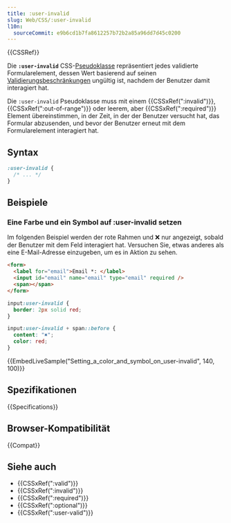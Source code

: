 ```yaml
---
title: :user-invalid
slug: Web/CSS/:user-invalid
l10n:
  sourceCommit: e9b6cd1b7fa8612257b72b2a85a96dd7d45c0200
---
```


{{CSSRef}}

Die **`:user-invalid`** CSS-[Pseudoklasse](/de/docs/Web/CSS/Pseudo-classes) repräsentiert jedes validierte Formularelement, dessen Wert basierend auf seinen [Validierungsbeschränkungen](/de/docs/Web/HTML/Guides/Constraint_validation) ungültig ist, nachdem der Benutzer damit interagiert hat.

Die `:user-invalid` Pseudoklasse muss mit einem {{CSSxRef(":invalid")}}, {{CSSxRef(":out-of-range")}} oder leerem, aber {{CSSxRef(":required")}} Element übereinstimmen, in der Zeit, in der der Benutzer versucht hat, das Formular abzusenden, und bevor der Benutzer erneut mit dem Formularelement interagiert hat.

## Syntax

```css
:user-invalid {
  /* ... */
}
```

## Beispiele

### Eine Farbe und ein Symbol auf :user-invalid setzen

Im folgenden Beispiel werden der rote Rahmen und ❌ nur angezeigt, sobald der Benutzer mit dem Feld interagiert hat. Versuchen Sie, etwas anderes als eine E-Mail-Adresse einzugeben, um es in Aktion zu sehen.

```html
<form>
  <label for="email">Email *: </label>
  <input id="email" name="email" type="email" required />
  <span></span>
</form>
```

```css
input:user-invalid {
  border: 2px solid red;
}

input:user-invalid + span::before {
  content: "✖";
  color: red;
}
```

{{EmbedLiveSample("Setting_a_color_and_symbol_on_user-invalid", 140, 100)}}

## Spezifikationen

{{Specifications}}

## Browser-Kompatibilität

{{Compat}}

## Siehe auch

- {{CSSxRef(":valid")}}
- {{CSSxRef(":invalid")}}
- {{CSSxRef(":required")}}
- {{CSSxRef(":optional")}}
- {{CSSxRef(":user-valid")}}
